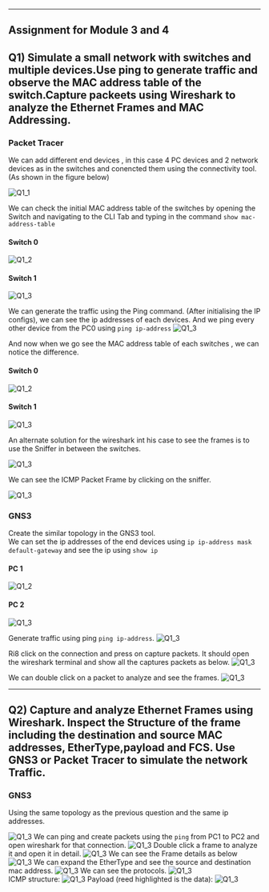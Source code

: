 
---
Assignment for Module 3 and 4
---

## Q1) Simulate a small network with switches and multiple devices.Use ping to generate traffic and observe the MAC address table of the switch.Capture packeets using Wireshark to analyze the Ethernet Frames and MAC Addressing.
  
### Packet Tracer
  
We can add different end devices , in this case 4 PC devices and 2 network devices as in the switches and conencted them using the connectivity tool. (As shown in the figure below)
  
![Q1_1](https://github.com/SharanxD/LinuxTraining/blob/main/Networking/Images-Mod3%264/Q1_1.jpg)
  
We can check the initial MAC address table of the switches by opening the Switch and navigating to the CLI Tab and typing in the command `show mac-address-table`
  
#### Switch 0
![Q1_2](https://github.com/SharanxD/LinuxTraining/blob/main/Networking/Images-Mod3%264/Q1_2.png)
#### Switch 1
![Q1_3](https://github.com/SharanxD/LinuxTraining/blob/main/Networking/Images-Mod3%264/Q1_3.png)

We can generate the traffic using the Ping command. (After initialising the IP configs), we can see the ip addresses of each devices. And we ping every other device from the PC0 using `ping ip-address`
![Q1_3](https://github.com/SharanxD/LinuxTraining/blob/main/Networking/Images-Mod3%264/Q1_4.png)  
    
And now when we go see the MAC address table of each switches , we can notice the difference.
  
#### Switch 0
![Q1_2](https://github.com/SharanxD/LinuxTraining/blob/main/Networking/Images-Mod3%264/Q1_5.png)
#### Switch 1
![Q1_3](https://github.com/SharanxD/LinuxTraining/blob/main/Networking/Images-Mod3%264/Q1_6.png)

An alternate solution for the wireshark int his case to see the frames is to use the Sniffer in between the switches.

![Q1_3](https://github.com/SharanxD/LinuxTraining/blob/main/Networking/Images-Mod3%264/Q1_8.png)

We can see the ICMP Packet Frame by clicking on the sniffer.
  
![Q1_3](https://github.com/SharanxD/LinuxTraining/blob/main/Networking/Images-Mod3%264/Q1_7.png)

### GNS3

Create the similar topology in the GNS3 tool.  
We can set the ip addresses of the end devices using `ip ip-address mask default-gateway` and see the ip using `show ip`
  
#### PC 1
![Q1_2](https://github.com/SharanxD/LinuxTraining/blob/main/Networking/Images-Mod3%264/Q1_9.png)
#### PC 2
![Q1_3](https://github.com/SharanxD/LinuxTraining/blob/main/Networking/Images-Mod3%264/Q1_10.png)
  
Generate traffic using ping `ping ip-address`.
![Q1_3](https://github.com/SharanxD/LinuxTraining/blob/main/Networking/Images-Mod3%264/Q1_12.png)

Ri8 click on the connection and press on capture packets. It should open the wireshark terminal and show all the captures packets as below.
![Q1_3](https://github.com/SharanxD/LinuxTraining/blob/main/Networking/Images-Mod3%264/Q1_13.png)
  
We can double click on a packet to analyze and see the frames.
![Q1_3](https://github.com/SharanxD/LinuxTraining/blob/main/Networking/Images-Mod3%264/Q1_14.png)

---

## Q2) Capture and analyze Ethernet Frames using Wireshark. Inspect the Structure of the frame including the destination and source MAC addresses, EtherType,payload and FCS. Use GNS3 or Packet Tracer to simulate the network Traffic.
  
### GNS3

Using the same topology as the previous question and the same ip addresses.

![Q1_3](https://github.com/SharanxD/LinuxTraining/blob/main/Networking/Images-Mod3%264/Q2_1.png)
We can ping and create packets using the `ping` from PC1 to PC2 and open wireshark for that connection.
![Q1_3](https://github.com/SharanxD/LinuxTraining/blob/main/Networking/Images-Mod3%264/Q2_2.png)
Double click a frame to analyze it and open it in detail.
![Q1_3](https://github.com/SharanxD/LinuxTraining/blob/main/Networking/Images-Mod3%264/Q2_3.png)
We can see the Frame details as below
![Q1_3](https://github.com/SharanxD/LinuxTraining/blob/main/Networking/Images-Mod3%264/Q2_4.png)
We can expand the EtherType and see the source and destination mac address.
![Q1_3](https://github.com/SharanxD/LinuxTraining/blob/main/Networking/Images-Mod3%264/Q2_5.png)
We can see the protocols.
![Q1_3](https://github.com/SharanxD/LinuxTraining/blob/main/Networking/Images-Mod3%264/Q2_6.png)  
ICMP structure:
![Q1_3](https://github.com/SharanxD/LinuxTraining/blob/main/Networking/Images-Mod3%264/Q2_7.png)
Payload (reed highlighted is the data):
![Q1_3](https://github.com/SharanxD/LinuxTraining/blob/main/Networking/Images-Mod3%264/Q2_8.png)


